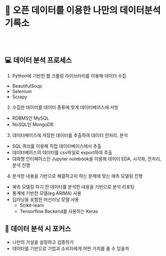# 📝 오픈 데이터를 이용한 나만의 데이터분석 기록소
<br></br>
## 💻 데이터 분석 프로세스
1. Python에 기반한 웹 크롤링 라이브러리를 이용해 데이터 수집
  - BeautifulSoup 
  - Selenium
  - Scrapy
  
2. 수집한 데이터를 데이터 종류에 맞게 데이터베이스에 서빙
  - RDBMS인 MySQL
  - NoSQL인 MongoDB 
  
3. 데이터베이스에 저장한 데이터를 추출하여 데이터 전처리, 분석
  - SQL 쿼리를 이용해 직접 데이터베이스에서 추출
  - 데이터베이스의 데이터를 csv파일로 export하여 추출
  - 대화형 인터페이스인 Jupyter notebook을 이용해 데이터 EDA, 시각화, 전처리, 분석 진행
  
4. 분석한 내용을 기반으로 해결하고자 하는 문제에 맞는 예측 모델링 진행
  - 예측 모델링 하기 전 데이터를 분석한 내용을 기반으로 분석 리포팅 
  - 통계에 기반한 모델(eg.ARIMA) 사용
  - 딥러닝을 포함한 머신러닝 모델 사용
    * Scikit-learn
    * Tensorflow Backend를 사용하는 Keras

## 📌 데이터 분석 시 포커스
  * 나만의 가설을 설정하고 검증하기
  * 데이터를 기반으로 기업과 소비자에게 어떤 가치를 줄 수 있을까
  
  
  
